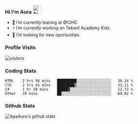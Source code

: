 ### Hi I'm Aura <img src="https://user-images.githubusercontent.com/1303154/88677602-1635ba80-d120-11ea-84d8-d263ba5fc3c0.gif" width="28px" alt="hi">

- 🔭 I’m currently leaning at @CIHC
- ⚡ I’m currently working on Tekwill Academy Kids
- 🤔 I’m looking for new oportunities


### Profile Visits 

![visitors](https://visitor-badge.glitch.me/badge?page_id=ApaAura.ApaAura)


### Coding Stats

<!--START_SECTION:waka-->

```text
HTML    2 hrs 56 mins   █████████░░░░░░░░░░░░░░░░   36.14 %
CSS     2 hrs 41 mins   ████████▒░░░░░░░░░░░░░░░░   33.11 %
C#      1 hr 50 mins    █████▓░░░░░░░░░░░░░░░░░░░   22.72 %
Other   39 mins         ██░░░░░░░░░░░░░░░░░░░░░░░   08.02 %
```

<!--END_SECTION:waka-->

### Github Stats

![ApaAura's github stats](https://github-readme-stats.vercel.app/api?username=ApaAura&count_private=true&theme=tokyonight&hide=contribs,prs)
